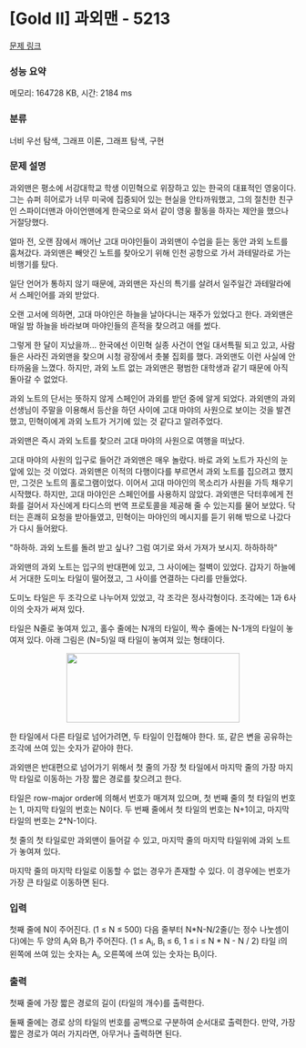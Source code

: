 # [Gold II] 과외맨 - 5213 

[문제 링크](https://www.acmicpc.net/problem/5213) 

### 성능 요약

메모리: 164728 KB, 시간: 2184 ms

### 분류

너비 우선 탐색, 그래프 이론, 그래프 탐색, 구현

### 문제 설명

<p>과외맨은 평소에 서강대학교 학생 이민혁으로 위장하고 있는 한국의 대표적인 영웅이다. 그는 슈퍼 히어로가 너무 미국에 집중되어 있는 현실을 안타까워했고, 그의 절친한 친구인 스파이더맨과 아이언맨에게 한국으로 와서 같이 영웅 활동을 하자는 제안을 했으나 거절당했다.</p>

<p>얼마 전, 오랜 잠에서 깨어난 고대 마야인들이 과외맨이 수업을 듣는 동안 과외 노트를 훔쳐갔다. 과외맨은 빼앗긴 노트를 찾아오기 위해 인천 공항으로 가서 과테말라로 가는 비행기를 탔다.</p>

<p>일단 언어가 통하지 않기 때문에, 과외맨은 자신의 특기를 살려서 일주일간 과테말라에서 스페인어를 과외 받았다.</p>

<p>오랜 고서에 의하면, 고대 마야인은 하늘을 날아다니는 재주가 있었다고 한다. 과외맨은 매일 밤 하늘을 바라보며 마야인들의 흔적을 찾으려고 애를 썼다.</p>

<p>그렇게 한 달이 지났을까... 한국에선 이민혁 실종 사건이 연일 대서특필 되고 있고, 사람들은 사라진 과외맨을 찾으며 시청 광장에서 촛불 집회를 했다. 과외맨도 이런 사실에 안타까움을 느꼈다. 하지만, 과외 노트 없는 과외맨은 평범한 대학생과 같기 때문에 아직 돌아갈 수 없었다.</p>

<p>과외 노트의 단서는 뜻하지 않게 스페인어 과외를 받던 중에 알게 되었다. 과외맨의 과외 선생님이 주말을 이용해서 등산을 하던 사이에 고대 마야의 사원으로 보이는 것을 발견했고, 민혁이에게 과외 노트가 거기에 있는 것 같다고 알려주었다.</p>

<p>과외맨은 즉시 과외 노트를 찾으러 고대 마야의 사원으로 여행을 떠났다.</p>

<p>고대 마야의 사원의 입구로 들어간 과외맨은 매우 놀랐다. 바로 과외 노트가 자신의 눈 앞에 있는 것 이었다. 과외맨은 이적의 다행이다를 부르면서 과외 노트를 집으려고 했지만, 그것은 노트의 홀로그램이었다. 이어서 고대 마야인의 목소리가 사원을 가득 채우기 시작했다. 하지만, 고대 마야인은 스페인어를 사용하지 않았다. 과외맨은 닥터후에게 전화를 걸어서 자신에게 타디스의 번역 프로토콜을 제공해 줄 수 있는지를 물어 보았다. 닥터는 흔쾌히 요청을 받아들였고, 민혁이는 마야인의 메시지를 듣기 위해 밖으로 나갔다가 다시 들어왔다.</p>

<p>"하하하. 과외 노트를 돌려 받고 싶나? 그럼 여기로 와서 가져가 보시지. 하하하하"</p>

<p>과외맨의 과외 노트는 입구의 반대편에 있고, 그 사이에는 절벽이 있었다. 갑자기 하늘에서 거대한 도미노 타일이 떨어졌고, 그 사이를 연결하는 다리를 만들었다.</p>

<p>도미노 타일은 두 조각으로 나누어져 있었고, 각 조각은 정사각형이다. 조각에는 1과 6사이의 숫자가 써져 있다.</p>

<p>타일은 N줄로 놓여져 있고, 홀수 줄에는 N개의 타일이, 짝수 줄에는 N-1개의 타일이 놓여져 있다. 아래 그림은 (N=5)일 때 타일이 놓여져 있는 형태이다.</p>

<p style="text-align: center;"><img alt="" src="" style="width: 304px; height: 122px;"></p>

<p>한 타일에서 다른 타일로 넘어가려면, 두 타일이 인접해야 한다. 또, 같은 변을 공유하는 조각에 쓰여 있는 숫자가 같아야 한다.</p>

<p>과외맨은 반대편으로 넘어가기 위해서 첫 줄의 가장 첫 타일에서 마지막 줄의 가장 마지막 타일로 이동하는 가장 짧은 경로를 찾으려고 한다.</p>

<p>타일은 row-major order에 의해서 번호가 매겨져 있으며, 첫 번째 줄의 첫 타일의 번호는 1, 마지막 타일의 번호는 N이다. 두 번째 줄에서 첫 타일의 번호는 N+1이고, 마지막 타일의 번호는 2*N-1이다.</p>

<p>첫 줄의 첫 타일로만 과외맨이 들어갈 수 있고, 마지막 줄의 마지막 타일위에 과외 노트가 놓여져 있다.</p>

<p>마지막 줄의 마지막 타일로 이동할 수 없는 경우가 존재할 수 있다. 이 경우에는 번호가 가장 큰 타일로 이동하면 된다.</p>

### 입력 

 <p>첫째 줄에 N이 주어진다. (1 ≤ N ≤ 500) 다음 줄부터 N*N-N/2줄(/는 정수 나눗셈이다)에는 두 양의 A<sub>i</sub>와 B<sub>i</sub>가 주어진다. (1 ≤ A<sub>i</sub>, B<sub>i</sub> ≤ 6, 1 ≤ i ≤ N * N - N / 2) 타일 i의 왼쪽에 쓰여 있는 숫자는 A<sub>i</sub>, 오른쪽에 쓰여 있는 숫자는 B<sub>i</sub>이다.</p>

### 출력 

 <p>첫째 줄에 가장 짧은 경로의 길이 (타일의 개수)를 출력한다.</p>

<p>둘째 줄에는 경로 상의 타일의 번호를 공백으로 구분하여 순서대로 출력한다. 만약, 가장 짧은 경로가 여러 가지라면, 아무거나 출력하면 된다.</p>

